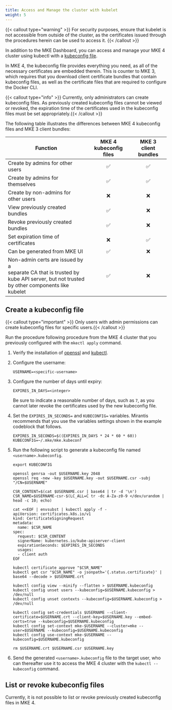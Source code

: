 ```yaml
---
title: Access and Manage the cluster with kubelet
weight: 5
---
```


{{< callout type="warning" >}} For security purposes, ensure that kubelet is
not accessible from outside of the cluster, as the certificates issued through
the procedures herein can be used to access it. {{< /callout >}}

In addition to the MKE Dashboard, you can access and manage your MKE 4
cluster using kubectl with a [kubeconfig file](https://kubernetes.io/docs/concepts/configuration/organize-cluster-access-kubeconfig/).

In MKE 4, the kubeconfig file provides everything you need, as all of the
necessary certificates are embedded therein. This is counter to MKE 3, which
requires that you download client certificate bundles that contain kubeconfig
files, as well as the certificate files that are required to configure the
Docker CLI.

{{< callout type="info" >}} Currently, only administrators can create
kubeconfig files. As previously created kubeconfig files cannot be viewed or
revoked, the expiration time of the certificates used in the
kubeconfig files must be set appropriately.{{< /callout >}}

The following table illustrates the differences between MKE 4 kubeconfig files
and MKE 3 client bundles:

| Function                                                                                                                                 | <center>MKE 4<br>kubeconfig files</center> | <center>MKE 3<br>client bundles</center> |
|------------------------------------------------------------------------------------------------------------------------------------------|---------------------------|-------------------------|
| Create by admins for other users                                                                                                         | <center>✅</center>                         | <center>✅</center>                       |
| Create by admins for themselves                                                                                                          | <center>✅</center>                         | <center>✅</center>                       |
| Create by non-admins for other users                                                                                                     | <center>❌</center>                       | <center>❌</center>                       |
| View previously created bundles                                                                                                          | <center>✅</center>                         | <center>❌</center>                       |
| Revoke previously created bundles                                                                                                        | <center>✅</center>                         | <center>❌</center>                       |
| Set expiration time of certificates                                                                                                      | <center>❌</center>                         | <center>✅</center>                       |
| Can be generated from MKE UI                                                                                                             | <center>✅</center>                         | <center>❌</center>                       |
| Non-admin certs are issued by a <br>separate CA that is trusted by <br>kube API server, but not trusted <br>by other components like kubelet | <center>✅</center>                         | <center>❌</center>                       |

## Create a kubeconfig file

{{< callout type="important" >}} Only users with admin permissions can create
kubeconfig files for specific users.{{< /callout >}}

Run the procedure following procedure from the MKE 4 cluster that you
previously configured with the `mkectl apply` command.

1. Verify the installation of [openssl](https://github.com/openssl/openssl) and
   [kubectl](https://kubernetes.io/docs/tasks/tools/#kubectl).

2. Configure the username:

   ```
   USERNAME=<specific-username>
   ```

3. Configure the number of days until expiry:

   ```
   EXPIRES_IN_DAYS=<integer>
   ```

   Be sure to indicate a reasonable number of days, such as `7`, as you cannot
   later revoke the certificates used by the new kubeconfig file.

   <!-- We say 'reasonable', but this term is quite vague. Sometimes vague is good, of course, but if there is a range of numbers we can offer it would be more precise...or if we can illustrate why a particular large number is a bad idea... -->

4. Set the `EXPIRES_IN_SECONDS=` and `KUBECONFIG=` variables. Mirantis
   recommends that you use the variables settings shown in the example
   codeblock that follows.

   ```
   EXPIRES_IN_SECONDS=$((EXPIRES_IN_DAYS * 24 * 60 * 60))
   KUBECONFIG=~/.mke/mke.kubeconf
   ```

5. Run the following script to generate a kubeconfig file
   named `<username>.kubeconfig`.

   ```
   export KUBECONFIG

   openssl genrsa -out $USERNAME.key 2048
   openssl req -new -key $USERNAME.key -out $USERNAME.csr -subj "/CN=$USERNAME"

   CSR_CONTENT=$(cat $USERNAME.csr | base64 | tr -d '\n')
   CSR_NAME=$USERNAME-csr-$(LC_ALL=C tr -dc A-Za-z0-9 </dev/urandom | head -c 10; echo)

   cat <<EOF | envsubst | kubectl apply -f -
   apiVersion: certificates.k8s.io/v1
   kind: CertificateSigningRequest
   metadata:
     name: $CSR_NAME
   spec:
     request: $CSR_CONTENT
     signerName: kubernetes.io/kube-apiserver-client
     expirationSeconds: $EXPIRES_IN_SECONDS
     usages:
     - client auth
   EOF

   kubectl certificate approve "$CSR_NAME"
   kubectl get csr "$CSR_NAME" -o jsonpath='{.status.certificate}' | base64 --decode > $USERNAME.crt

   kubectl config view --minify --flatten > $USERNAME.kubeconfig
   kubectl config unset users --kubeconfig=$USERNAME.kubeconfig > /dev/null
   kubectl config unset contexts --kubeconfig=$USERNAME.kubeconfig > /dev/null

   kubectl config set-credentials $USERNAME --client-certificate=$USERNAME.crt --client-key=$USERNAME.key --embed-certs=true --kubeconfig=$USERNAME.kubeconfig
   kubectl config set-context mke-$USERNAME --cluster=mke --user=$USERNAME --kubeconfig=$USERNAME.kubeconfig
   kubectl config use-context mke-$USERNAME --kubeconfig=$USERNAME.kubeconfig

   rm $USERNAME.crt $USERNAME.csr $USERNAME.key
   ```

6. Send the generated `<username>.kubeconfig` file to the target user, who
   can thereafter use it to access the MKE 4 cluster with the `kubectl
   --kubeconfig` command.

## List or revoke kubeconfig files

Currently, it is not possible to list or revoke previously created kubeconfig
files in MKE 4.